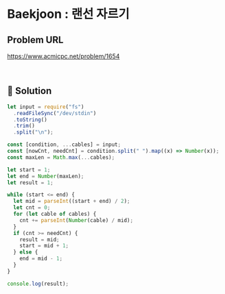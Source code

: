 # Baekjoon : 랜선 자르기

## Problem URL

https://www.acmicpc.net/problem/1654

<br/>

## 🚩 Solution

```js
let input = require("fs")
  .readFileSync("/dev/stdin")
  .toString()
  .trim()
  .split("\n");

const [condition, ...cables] = input;
const [nowCnt, needCnt] = condition.split(" ").map((x) => Number(x));
const maxLen = Math.max(...cables);

let start = 1;
let end = Number(maxLen);
let result = 1;

while (start <= end) {
  let mid = parseInt((start + end) / 2);
  let cnt = 0;
  for (let cable of cables) {
    cnt += parseInt(Number(cable) / mid);
  }
  if (cnt >= needCnt) {
    result = mid;
    start = mid + 1;
  } else {
    end = mid - 1;
  }
}

console.log(result);
```
